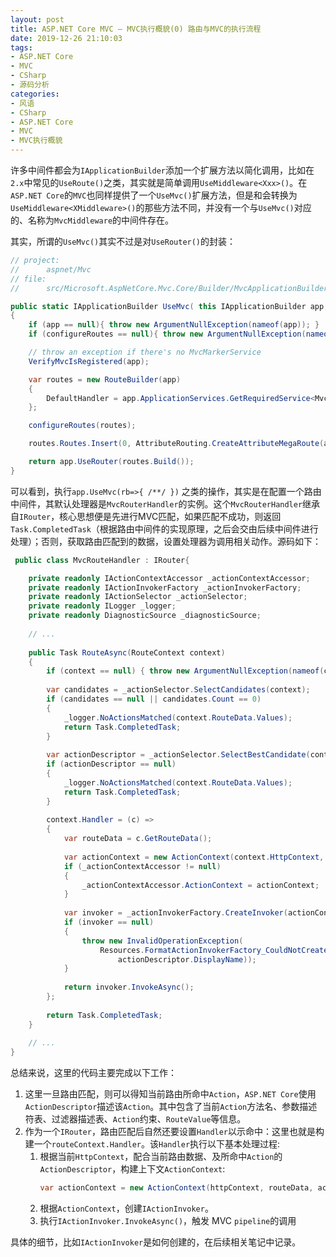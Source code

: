 ```yaml
---
layout: post
title: ASP.NET Core MVC — MVC执行概貌(0) 路由与MVC的执行流程
date: 2019-12-26 21:10:03
tags:
- ASP.NET Core
- MVC
- CSharp
- 源码分析
categories:
- 风语
- CSharp
- ASP.NET Core
- MVC
- MVC执行概貌
---
```



许多中间件都会为`IApplicationBuilder`添加一个扩展方法以简化调用，比如在`2.x`中常见的`UseRoute()`之类，其实就是简单调用`UseMiddleware<Xxx>()`。在`ASP.NET Core`的`MVC`也同样提供了一个`UseMvc()`扩展方法，但是和会转换为`UseMiddleware<XMiddleware>()`的那些方法不同，并没有一个与`UseMvc()`对应的、名称为`MvcMiddleware`的中间件存在。

其实，所谓的`UseMvc()`其实不过是对`UseRouter()`的封装：
```csharp
// project: 
//      aspnet/Mvc
// file:
//      src/Microsoft.AspNetCore.Mvc.Core/Builder/MvcApplicationBuilderExtensions.cs

public static IApplicationBuilder UseMvc( this IApplicationBuilder app, Action<IRouteBuilder> configureRoutes)
{
    if (app == null){ throw new ArgumentNullException(nameof(app)); }
    if (configureRoutes == null){ throw new ArgumentNullException(nameof(configureRoutes)); }

    // throw an exception if there's no MvcMarkerService 
    VerifyMvcIsRegistered(app);   

    var routes = new RouteBuilder(app)
    {
        DefaultHandler = app.ApplicationServices.GetRequiredService<MvcRouteHandler>(),
    };

    configureRoutes(routes);

    routes.Routes.Insert(0, AttributeRouting.CreateAttributeMegaRoute(app.ApplicationServices));

    return app.UseRouter(routes.Build());
}
```
可以看到，执行`app.UseMvc(rb=>{ /**/ })` 之类的操作，其实是在配置一个路由中间件，其默认处理器是`MvcRouterHandler`的实例。<!--more-->这个`MvcRouterHandler`继承自`IRouter`，核心思想便是先进行MVC匹配，如果匹配不成功，则返回`Task.CompletedTask`（根据路由中间件的实现原理，之后会交由后续中间件进行处理）；否则，获取路由匹配到的数据，设置处理器为调用相关动作。源码如下：
```csharp
 public class MvcRouteHandler : IRouter{

    private readonly IActionContextAccessor _actionContextAccessor;
    private readonly IActionInvokerFactory _actionInvokerFactory;
    private readonly IActionSelector _actionSelector;
    private readonly ILogger _logger;
    private readonly DiagnosticSource _diagnosticSource;
     
    // ...
    
    public Task RouteAsync(RouteContext context)
    {
        if (context == null) { throw new ArgumentNullException(nameof(context)); }
    
        var candidates = _actionSelector.SelectCandidates(context);
        if (candidates == null || candidates.Count == 0)
        {
            _logger.NoActionsMatched(context.RouteData.Values);
            return Task.CompletedTask;
        }
    
        var actionDescriptor = _actionSelector.SelectBestCandidate(context, candidates);
        if (actionDescriptor == null)
        {
            _logger.NoActionsMatched(context.RouteData.Values);
            return Task.CompletedTask;
        }
    
        context.Handler = (c) =>
        {
            var routeData = c.GetRouteData();
    
            var actionContext = new ActionContext(context.HttpContext, routeData, actionDescriptor);
            if (_actionContextAccessor != null)
            {
                _actionContextAccessor.ActionContext = actionContext;
            }
    
            var invoker = _actionInvokerFactory.CreateInvoker(actionContext);
            if (invoker == null)
            {
                throw new InvalidOperationException(
                    Resources.FormatActionInvokerFactory_CouldNotCreateInvoker(
                        actionDescriptor.DisplayName));
            }
    
            return invoker.InvokeAsync();
        };
    
        return Task.CompletedTask;
    }
    
    // ...
}
```

总结来说，这里的代码主要完成以下工作：
1. 这里一旦路由匹配，则可以得知当前路由所命中`Action`，`ASP.NET Core`使用`ActionDescriptor`描述该`Action`。其中包含了当前`Action`方法名、参数描述符表、过滤器描述表、`Action`约束、`RouteValue`等信息。
2. 作为一个`IRouter`，路由匹配后自然还要设置`Handler`以示命中：这里也就是构建一个`routeContext.Handler`。该`Handler`执行以下基本处理过程:
    1. 根据当前`HttpContext`，配合当前路由数据、及所命中`Action`的`ActionDescriptor`，构建上下文`ActionContext`: 
        ```csharp
        var actionContext = new ActionContext(httpContext, routeData, actionDescriptor)
        ```
    2. 根据`ActionContext`，创建`IActionInvoker`。
    3. 执行`IActionInvoker.InvokeAsync()`，触发 MVC `pipeline`的调用

具体的细节，比如`IActionInvoker`是如何创建的，在后续相关笔记中记录。


